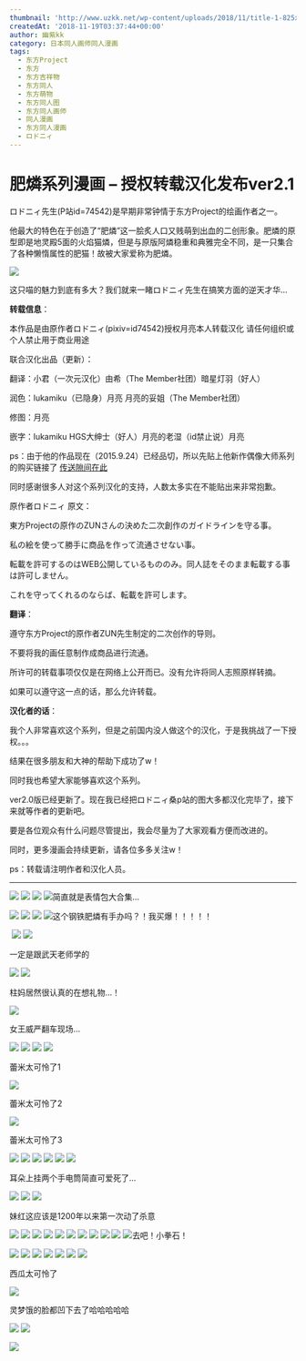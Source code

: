 ```yaml
---
thumbnail: 'http://www.uzkk.net/wp-content/uploads/2018/11/title-1-825x510.png'
createdAt: '2018-11-19T03:37:44+00:00'
author: 幽紫kk
category: 日本同人画师同人漫画
tags:
  - 东方Project
  - 东方
  - 东方吉祥物
  - 东方同人
  - 东方萌物
  - 东方同人图
  - 东方同人画师
  - 同人漫画
  - 东方同人漫画
  - ロドニィ
---
```


# 肥燐系列漫画 – 授权转载汉化发布ver2.1

ロドニィ先生(P站id=74542)是早期非常钟情于东方Project的绘画作者之一。

他最大的特色在于创造了“肥燐”这一脍炙人口又贱萌到出血的二创形象。肥燐的原型即是地灵殿5面的火焰猫燐，但是与原版阿燐稳重和典雅完全不同，是一只集合了各种懒惰属性的肥猫！故被大家爱称为肥燐。

![](http://www.uzkk.net/wp-content/uploads/2018/11/Clipboard01-1.png)

这只喵的魅力到底有多大？我们就来一睹ロドニィ先生在搞笑方面的逆天才华…

**转载信息**：

本作品是由原作者ロドニィ(pixiv=id74542)授权月亮本人转载汉化 请任何组织或个人禁止用于商业用途

联合汉化出品（更新）：

翻译：小君（一次元汉化）由希（The Member社团）暗星灯羽（好人）

润色：lukamiku（已隐身）月亮 月亮的妥姐（The Member社团）

修图：月亮

嵌字：lukamiku HGS大绅士（好人）月亮的老湿（id禁止说）月亮

ps：由于他的作品现在（2015.9.24）已经品切，所以先贴上他新作偶像大师系列的购买链接了 [传送隙间在此](https://www.melonbooks.co.jp/circle/index.php?circle_id=16181)

同时感谢很多人对这个系列汉化的支持，人数太多实在不能贴出来非常抱歉。

原作者ロドニィ 原文：

東方Projectの原作のZUNさんの決めた二次創作のガイドラインを守る事。

私の絵を使って勝手に商品を作って流通させない事。

転載を許可するのはWEB公開しているもののみ。同人誌をそのまま転載する事は許可しません。

これを守ってくれるのならば、転載を許可します。

**翻译**：

遵守东方Project的原作者ZUN先生制定的二次创作的导则。

不要将我的画任意制作成商品进行流通。

所许可的转载事项仅仅是在网络上公开而已。没有允许将同人志照原样转摘。

如果可以遵守这一点的话，那么允许转载。

**汉化者的话**：

我个人非常喜欢这个系列，但是之前国内没人做这个的汉化，于是我挑战了一下授权。。。

结果在很多朋友和大神的帮助下成功了w！

同时我也希望大家能够喜欢这个系列。

ver2.0版已经更新了。现在我已经把ロドニィ桑p站的图大多都汉化完毕了，接下来就等作者的更新吧。

要是各位观众有什么问题尽管提出，我会尽量为了大家观看方便而改进的。

同时，更多漫画会持续更新，请各位多多关注w！

ps：转载请注明作者和汉化人员。

---

![](http://www.uzkk.net/wp-content/uploads/2018/11/010-1.jpg) ![](http://www.uzkk.net/wp-content/uploads/2018/11/020-1.jpg) ![](http://www.uzkk.net/wp-content/uploads/2018/11/039.jpg) ![](http://www.uzkk.net/wp-content/uploads/2018/11/040.jpg)简直就是表情包大合集… 

![](http://www.uzkk.net/wp-content/uploads/2018/11/041.jpg) ![](http://www.uzkk.net/wp-content/uploads/2018/11/042.jpg) ![](http://www.uzkk.net/wp-content/uploads/2018/11/043.jpg) ![](http://www.uzkk.net/wp-content/uploads/2018/11/044.jpg)这个钢铁肥燐有手办吗？！我买爆！！！！！

 ![](http://www.uzkk.net/wp-content/uploads/2018/11/045.jpg) ![](http://www.uzkk.net/wp-content/uploads/2018/11/046.jpg)

一定是跟武天老师学的

![](http://www.uzkk.net/wp-content/uploads/2018/11/047.jpg) ![](http://www.uzkk.net/wp-content/uploads/2018/11/048.jpg)

柱妈居然很认真的在想礼物…！

![](http://www.uzkk.net/wp-content/uploads/2018/11/049.jpg)

女王威严翻车现场…

![](http://www.uzkk.net/wp-content/uploads/2018/11/050.jpg) ![](http://www.uzkk.net/wp-content/uploads/2018/11/060.jpg) ![](http://www.uzkk.net/wp-content/uploads/2018/11/061.jpg) ![](http://www.uzkk.net/wp-content/uploads/2018/11/062.jpg)

蕾米太可怜了1

![](http://www.uzkk.net/wp-content/uploads/2018/11/063.jpg)

蕾米太可怜了2

![](http://www.uzkk.net/wp-content/uploads/2018/11/064.jpg)

蕾米太可怜了3

![](http://www.uzkk.net/wp-content/uploads/2018/11/065.jpg) ![](http://www.uzkk.net/wp-content/uploads/2018/11/066.jpg) ![](http://www.uzkk.net/wp-content/uploads/2018/11/067.jpg) ![](http://www.uzkk.net/wp-content/uploads/2018/11/068.jpg) ![](http://www.uzkk.net/wp-content/uploads/2018/11/070.jpg) ![](http://www.uzkk.net/wp-content/uploads/2018/11/071.jpg)

耳朵上挂两个手电筒简直可爱死了…

![](http://www.uzkk.net/wp-content/uploads/2018/11/072.jpg) ![](http://www.uzkk.net/wp-content/uploads/2018/11/073.jpg) ![](http://www.uzkk.net/wp-content/uploads/2018/11/074.jpg)

妹红这应该是1200年以来第一次动了杀意

![](http://www.uzkk.net/wp-content/uploads/2018/11/076.jpg) ![](http://www.uzkk.net/wp-content/uploads/2018/11/077.jpg) ![](http://www.uzkk.net/wp-content/uploads/2018/11/078.jpg) ![](http://www.uzkk.net/wp-content/uploads/2018/11/079.jpg) ![](http://www.uzkk.net/wp-content/uploads/2018/11/080.jpg) ![](http://www.uzkk.net/wp-content/uploads/2018/11/081.jpg) ![](http://www.uzkk.net/wp-content/uploads/2018/11/082.jpg) ![](http://www.uzkk.net/wp-content/uploads/2018/11/083.jpg) ![](http://www.uzkk.net/wp-content/uploads/2018/11/084.jpg) ![](http://www.uzkk.net/wp-content/uploads/2018/11/085.jpg) ![](http://www.uzkk.net/wp-content/uploads/2018/11/086.jpg)去吧！小拳石！

![](http://www.uzkk.net/wp-content/uploads/2018/11/087.jpg) ![](http://www.uzkk.net/wp-content/uploads/2018/11/088.jpg) ![](http://www.uzkk.net/wp-content/uploads/2018/11/089.jpg) ![](http://www.uzkk.net/wp-content/uploads/2018/11/090.jpg) ![](http://www.uzkk.net/wp-content/uploads/2018/11/091.jpg) ![](http://www.uzkk.net/wp-content/uploads/2018/11/092.jpg) ![](http://www.uzkk.net/wp-content/uploads/2018/11/093.jpg)

西瓜太可怜了

![](http://www.uzkk.net/wp-content/uploads/2018/11/094.jpg)

灵梦饿的脸都凹下去了哈哈哈哈哈

![](http://www.uzkk.net/wp-content/uploads/2018/11/095.jpg) ![](http://www.uzkk.net/wp-content/uploads/2018/11/096.jpg)

![](http://www.uzkk.net/wp-content/uploads/2018/11/copyright.jpg)
